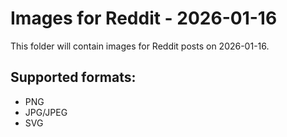 # Images for Reddit - 2026-01-16

This folder will contain images for Reddit posts on 2026-01-16.

## Supported formats:
- PNG
- JPG/JPEG
- SVG
